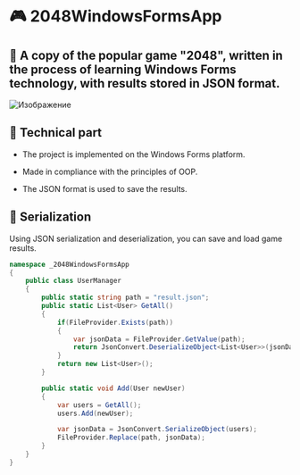 # 🎮 2048WindowsFormsApp
## 🔢 A copy of the popular game "2048", written in the process of learning Windows Forms technology, with results stored in JSON format.


![Изображение](https://github.com/vq11/2048WindowsFormsApp/blob/master/2024-04-26_20-03-21.png)

## 🔧 Technical part

* The project is implemented on the Windows Forms platform.

* Made in compliance with the principles of OOP.

* The JSON format is used to save the results.


## 💾 Serialization
Using JSON serialization and deserialization, you can save and load game results.
~~~ csharp
namespace _2048WindowsFormsApp
{
    public class UserManager
    {
        public static string path = "result.json";
        public static List<User> GetAll()
        {
            if(FileProvider.Exists(path))
            {
                var jsonData = FileProvider.GetValue(path);
                return JsonConvert.DeserializeObject<List<User>>(jsonData);
            }
            return new List<User>();
        }

        public static void Add(User newUser)
        {
            var users = GetAll();
            users.Add(newUser);

            var jsonData = JsonConvert.SerializeObject(users);
            FileProvider.Replace(path, jsonData);
        }
    }
}
~~~~
